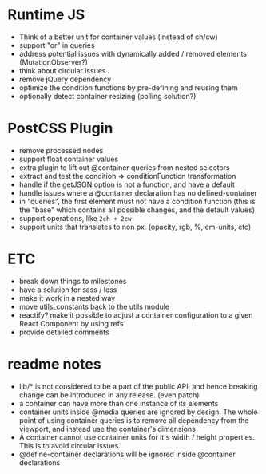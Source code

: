 

# Runtime JS
- Think of a better unit for container values (instead of ch/cw)
- support "or" in queries
- address potential issues with dynamically added / removed elements (MutationObserver?)
- think about circular issues
- remove jQuery dependency
- optimize the condition functions by pre-defining and reusing them
- optionally detect container resizing (polling solution?)

# PostCSS Plugin
- remove processed nodes
- support float container values
- extra plugin to lift out @container queries from nested selectors 
- extract and test the condition => conditionFunction transformation
- handle if the getJSON option is not a function, and have a default
- handle issues where a @container declaration has no defined-container
- in "queries", the first element must not have a condition function
(this is the "base" which contains all possible changes, and the default values)
- support operations, like `2ch + 2cw`
- support units that translates to non px. (opacity, rgb, %, em-units, etc)

# ETC
- break down things to milestones
- have a solution for sass / less
- make it work in a nested way
- move utils_constants back to the utils module
- reactify? make it possible to adjust a container configuration to a given React
Component by using refs
- provide detailed comments

# readme notes
- lib/* is not considered to be a part of the public API, and hence breaking
change can be introduced in any release. (even patch)
- a container can have more than one instance of its elements
- container units inside @media queries are ignored by design. The whole point
of using container queries is to remove all dependency from the viewport, and
instead use the container's dimensions
- A container cannot use container units for it's width / height properties.
This is to avoid circular issues.
- @define-container declarations will be ignored inside @container declarations
